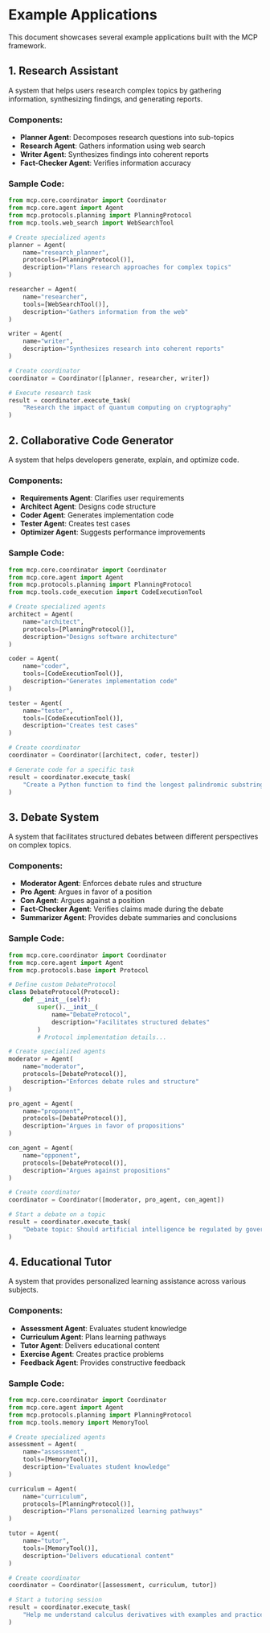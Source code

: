 # Example Applications

This document showcases several example applications built with the MCP framework.

## 1. Research Assistant

A system that helps users research complex topics by gathering information, synthesizing findings, and generating reports.

### Components:

- **Planner Agent**: Decomposes research questions into sub-topics
- **Research Agent**: Gathers information using web search
- **Writer Agent**: Synthesizes findings into coherent reports
- **Fact-Checker Agent**: Verifies information accuracy

### Sample Code:

```python
from mcp.core.coordinator import Coordinator
from mcp.core.agent import Agent
from mcp.protocols.planning import PlanningProtocol
from mcp.tools.web_search import WebSearchTool

# Create specialized agents
planner = Agent(
    name="research_planner",
    protocols=[PlanningProtocol()],
    description="Plans research approaches for complex topics"
)

researcher = Agent(
    name="researcher",
    tools=[WebSearchTool()],
    description="Gathers information from the web"
)

writer = Agent(
    name="writer",
    description="Synthesizes research into coherent reports"
)

# Create coordinator
coordinator = Coordinator([planner, researcher, writer])

# Execute research task
result = coordinator.execute_task(
    "Research the impact of quantum computing on cryptography"
)
```

## 2. Collaborative Code Generator

A system that helps developers generate, explain, and optimize code.

### Components:

- **Requirements Agent**: Clarifies user requirements
- **Architect Agent**: Designs code structure
- **Coder Agent**: Generates implementation code
- **Tester Agent**: Creates test cases
- **Optimizer Agent**: Suggests performance improvements

### Sample Code:

```python
from mcp.core.coordinator import Coordinator
from mcp.core.agent import Agent
from mcp.protocols.planning import PlanningProtocol
from mcp.tools.code_execution import CodeExecutionTool

# Create specialized agents
architect = Agent(
    name="architect",
    protocols=[PlanningProtocol()],
    description="Designs software architecture"
)

coder = Agent(
    name="coder",
    tools=[CodeExecutionTool()],
    description="Generates implementation code"
)

tester = Agent(
    name="tester",
    tools=[CodeExecutionTool()],
    description="Creates test cases"
)

# Create coordinator
coordinator = Coordinator([architect, coder, tester])

# Generate code for a specific task
result = coordinator.execute_task(
    "Create a Python function to find the longest palindromic substring in a string"
)
```

## 3. Debate System

A system that facilitates structured debates between different perspectives on complex topics.

### Components:

- **Moderator Agent**: Enforces debate rules and structure
- **Pro Agent**: Argues in favor of a position
- **Con Agent**: Argues against a position
- **Fact-Checker Agent**: Verifies claims made during the debate
- **Summarizer Agent**: Provides debate summaries and conclusions

### Sample Code:

```python
from mcp.core.coordinator import Coordinator
from mcp.core.agent import Agent
from mcp.protocols.base import Protocol

# Define custom DebateProtocol
class DebateProtocol(Protocol):
    def __init__(self):
        super().__init__(
            name="DebateProtocol",
            description="Facilitates structured debates"
        )
        # Protocol implementation details...

# Create specialized agents
moderator = Agent(
    name="moderator",
    protocols=[DebateProtocol()],
    description="Enforces debate rules and structure"
)

pro_agent = Agent(
    name="proponent",
    protocols=[DebateProtocol()],
    description="Argues in favor of propositions"
)

con_agent = Agent(
    name="opponent",
    protocols=[DebateProtocol()],
    description="Argues against propositions"
)

# Create coordinator
coordinator = Coordinator([moderator, pro_agent, con_agent])

# Start a debate on a topic
result = coordinator.execute_task(
    "Debate topic: Should artificial intelligence be regulated by governments?"
)
```

## 4. Educational Tutor

A system that provides personalized learning assistance across various subjects.

### Components:

- **Assessment Agent**: Evaluates student knowledge
- **Curriculum Agent**: Plans learning pathways
- **Tutor Agent**: Delivers educational content
- **Exercise Agent**: Creates practice problems
- **Feedback Agent**: Provides constructive feedback

### Sample Code:

```python
from mcp.core.coordinator import Coordinator
from mcp.core.agent import Agent
from mcp.protocols.planning import PlanningProtocol
from mcp.tools.memory import MemoryTool

# Create specialized agents
assessment = Agent(
    name="assessment",
    tools=[MemoryTool()],
    description="Evaluates student knowledge"
)

curriculum = Agent(
    name="curriculum",
    protocols=[PlanningProtocol()],
    description="Plans personalized learning pathways"
)

tutor = Agent(
    name="tutor",
    tools=[MemoryTool()],
    description="Delivers educational content"
)

# Create coordinator
coordinator = Coordinator([assessment, curriculum, tutor])

# Start a tutoring session
result = coordinator.execute_task(
    "Help me understand calculus derivatives with examples and practice problems"
)
```